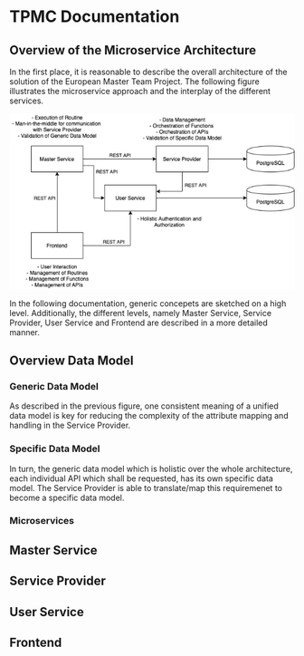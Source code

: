 # TPMC Documentation

## Overview of the Microservice Architecture

In the first place, it is reasonable to describe the overall architecture of the solution of the European Master Team Project. The following figure illustrates the microservice approach and the interplay of the different services.

![Software Architecture](../resources/images/SoftwareArchitecture_MTP_v2.png)

In the following documentation, generic concepets are sketched on a high level. Additionally, the different levels, namely Master Service, Service Provider, User Service and Frontend are described in a more detailed manner.


## Overview Data Model
### Generic Data Model
As described in the previous figure, one consistent meaning of a unified data model is key for reducing the complexity of the attribute mapping and handling in the Service Provider.

### Specific Data Model
In turn, the generic data model which is holistic over the whole architecture, each individual API which shall be requested, has its own specific data model. The Service Provider is able to translate/map this requiremenet to become a specific data model.

### Microservices
## Master Service
## Service Provider
## User Service
## Frontend
